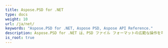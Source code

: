```yaml
---
title: Aspose.PSD for .NET
type: docs
weight: 10
url: /ja/net/
keywords: "Aspose.PSD for .NET, Aspose PSD, Aspose API Reference."
description: Aspose.PSD for .NET は、PSD ファイル フォーマットの広範な操作を可能にする製品です。 この製品は、Adobe Photoshop をインストールする必要はありません。
is_root: true
---
```

